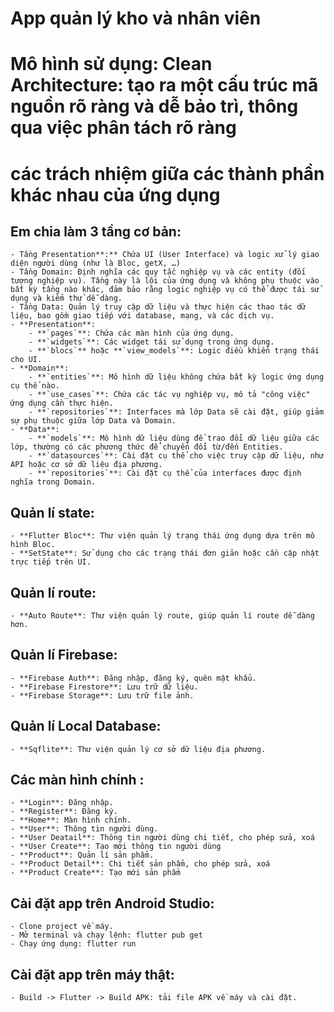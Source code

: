 # App quản lý kho và nhân viên
# Mô hình sử dụng: Clean Architecture: tạo ra một cấu trúc mã nguồn rõ ràng và dễ bảo trì, thông qua việc phân tách rõ ràng 
# các trách nhiệm giữa các thành phần khác nhau của ứng dụng
## Em chia làm 3 tầng cơ bản:
    - Tầng Presentation**:** Chứa UI (User Interface) và logic xử lý giao diện người dùng (như là Bloc, getX, …)
    - Tầng Domain: Định nghĩa các quy tắc nghiệp vụ và các entity (đối tượng nghiệp vụ). Tầng này là lõi của ứng dụng và không phụ thuộc vào bất kỳ tầng nào khác, đảm bảo rằng logic nghiệp vụ có thể được tái sử dụng và kiểm thử dễ dàng.
    - Tầng Data: Quản lý truy cập dữ liệu và thực hiện các thao tác dữ liệu, bao gồm giao tiếp với database, mạng, và các dịch vụ.
    - **Presentation**:
        - **`pages`**: Chứa các màn hình của ứng dụng.
        - **`widgets`**: Các widget tái sử dụng trong ứng dụng.
        - **`blocs`** hoặc **`view_models`**: Logic điều khiển trạng thái cho UI.
    - **Domain**:
        - **`entities`**: Mô hình dữ liệu không chứa bất kỳ logic ứng dụng cụ thể nào.
        - **`use_cases`**: Chứa các tác vụ nghiệp vụ, mô tả "công việc" ứng dụng cần thực hiện.
        - **`repositories`**: Interfaces mà lớp Data sẽ cài đặt, giúp giảm sự phụ thuộc giữa lớp Data và Domain.
    - **Data**:
        - **`models`**: Mô hình dữ liệu dùng để trao đổi dữ liệu giữa các lớp, thường có các phương thức để chuyển đổi từ/đến Entities.
        - **`datasources`**: Cài đặt cụ thể cho việc truy cập dữ liệu, như API hoặc cơ sở dữ liệu địa phương.
        - **`repositories`**: Cài đặt cụ thể của interfaces được định nghĩa trong Domain.

## Quản lí state:
    - **Flutter Bloc**: Thư viện quản lý trạng thái ứng dụng dựa trên mô hình Bloc.
    - **SetState**: Sử dụng cho các trạng thái đơn giản hoặc cần cập nhật trực tiếp trên UI.
## Quản lí route:
    - **Auto Route**: Thư viện quản lý route, giúp quản lí route dễ dàng hơn.
## Quản lí Firebase:
    - **Firebase Auth**: Đăng nhập, đăng ký, quên mật khẩu.
    - **Firebase Firestore**: Lưu trữ dữ liệu.
    - **Firebase Storage**: Lưu trữ file ảnh.
## Quản lí Local Database:
    - **Sqflite**: Thư viện quản lý cơ sở dữ liệu địa phương.
## Các màn hình chính :
    - **Login**: Đăng nhập.
    - **Register**: Đăng ký.
    - **Home**: Màn hình chính.
    - **User**: Thông tin người dùng.
    - **User Deatail**: Thông tin người dùng chi tiết, cho phép sửa, xoá
    - **User Create**: Tạo mới thông tin người dùng
    - **Product**: Quản lí sản phẩm.
    - **Product Detail**: Chi tiết sản phẩm, cho phép sửa, xoá
    - **Product Create**: Tạo mới sản phẩm
## Cài đặt app trên Android Studio: 
    - Clone project về máy.
    - Mở terminal và chạy lệnh: flutter pub get
    - Chạy ứng dụng: flutter run
## Cài đặt app trên máy thật:
    - Build -> Flutter -> Build APK: tải file APK về máy và cài đặt.
